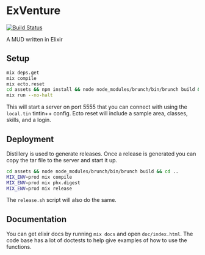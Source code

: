 # ExVenture

[![Build Status](https://travis-ci.org/oestrich/ex_venture.svg?branch=master)](https://travis-ci.org/oestrich/ex_venture)

A MUD written in Elixir

## Setup

```bash
mix deps.get
mix compile
mix ecto.reset
cd assets && npm install && node node_modules/brunch/bin/brunch build && cd ..
mix run --no-halt
```

This will start a server on port 5555 that you can connect with using the `local.tin` tintin++ config. Ecto reset will include a sample area, classes, skills, and a login.

## Deployment

Distillery is used to generate releases. Once a release is generated you can copy the tar file to the server and start it up.

```bash
cd assets && node node_modules/brunch/bin/brunch build && cd ..
MIX_ENV=prod mix compile
MIX_ENV=prod mix phx.digest
MIX_ENV=prod mix release
```

The `release.sh` script will also do the same.

## Documentation

You can get elixir docs by running `mix docs` and open `doc/index.html`. The code base has a lot of doctests to help give examples of how to use the functions.
